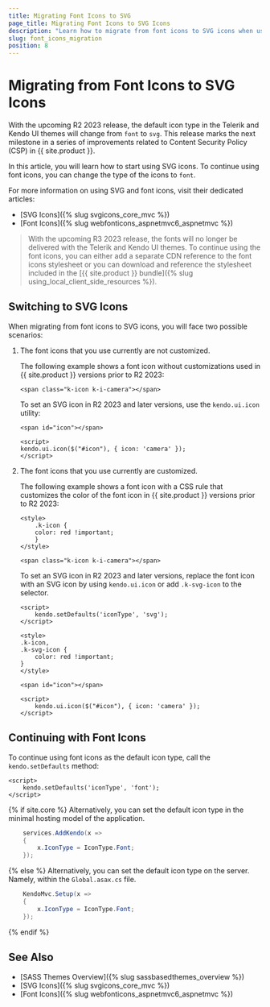 ```yaml
---
title: Migrating Font Icons to SVG
page_title: Migrating Font Icons to SVG Icons
description: "Learn how to migrate from font icons to SVG icons when using the {{ site.product }} UI components."
slug: font_icons_migration
position: 8
---
```


# Migrating from Font Icons to SVG Icons

With the upcoming R2 2023 release, the default icon type in the Telerik and Kendo UI themes will change from `font` to `svg`. This release marks the next milestone in a series of improvements related to Content Security Policy (CSP) in {{ site.product }}.

In this article, you will learn how to start using SVG icons. To continue using font icons, you can change the type of the icons to `font`.

For more information on using SVG and font icons, visit their dedicated articles:

* [SVG Icons]({% slug svgicons_core_mvc %})
* [Font Icons]({% slug webfonticons_aspnetmvc6_aspnetmvc %})

> With the upcoming R3 2023 release, the fonts will no longer be delivered with the Telerik and Kendo UI themes. To continue using the font icons, you can either add a separate CDN reference to the font icons stylesheet or you can download and reference the stylesheet included in the [{{ site.product }} bundle]({% slug using_local_client_side_resources %}). 
 
## Switching to SVG Icons 
 
When migrating from font icons to SVG icons, you will face two possible scenarios: 

1. The font icons that you use currently are not customized. 

    The following example shows a font icon without customizations used in {{ site.product }} versions prior to R2 2023: 

    ``` 
    <span class="k-icon k-i-camera"></span> 
    ``` 

    To set an SVG icon in R2 2023 and later versions, use the `kendo.ui.icon` utility: 

    ``` 
    <span id="icon"></span> 

    <script> 
    kendo.ui.icon($("#icon"), { icon: 'camera' }); 
    </script> 
    ```

1. The font icons that you use currently are customized.  

    The following example shows a font icon with a CSS rule that customizes the color of the font icon in {{ site.product }} versions prior to R2 2023:

    ``` 
    <style> 
        .k-icon { 
        color: red !important; 
        } 
    </style> 

    <span class="k-icon k-i-camera"></span> 
    ``` 

    To set an SVG icon in R2 2023 and later versions, replace the font icon with an SVG icon by using `kendo.ui.icon` or add `.k-svg-icon` to the selector. 

    ``` 
    <script> 
        kendo.setDefaults('iconType', 'svg');
    </script> 
    
    <style> 
    .k-icon,
    .k-svg-icon { 
        color: red !important; 
    } 
    </style> 

    <span id="icon"></span>

    <script>
        kendo.ui.icon($("#icon"), { icon: 'camera' }); 
    </script>
    ``` 
 
## Continuing with Font Icons

To continue using font icons as the default icon type, call the `kendo.setDefaults` method:

```
<script>
    kendo.setDefaults('iconType', 'font');
</script>
```

{% if site.core %}
Alternatively, you can set the default icon type in the minimal hosting model of the application.

```C#
    services.AddKendo(x =>
    {
        x.IconType = IconType.Font;
    });
```
{% else %}
Alternatively, you can set the default icon type on the server. Namely, within the `Global.asax.cs` file.

```C#
    KendoMvc.Setup(x =>
    {
        x.IconType = IconType.Font;
    });
```
{% endif %}

## See Also

* [SASS Themes Overview]({% slug sassbasedthemes_overview %})
* [SVG Icons]({% slug svgicons_core_mvc %})
* [Font Icons]({% slug webfonticons_aspnetmvc6_aspnetmvc %})
